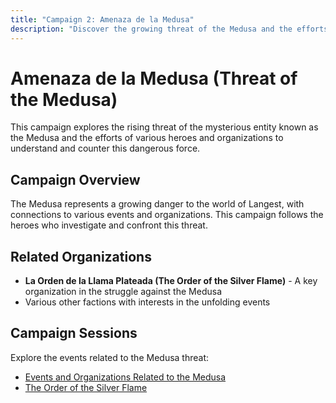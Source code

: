 ```yaml
---
title: "Campaign 2: Amenaza de la Medusa"
description: "Discover the growing threat of the Medusa and the efforts to counter this menacing force."
---
```


# Amenaza de la Medusa (Threat of the Medusa)

This campaign explores the rising threat of the mysterious entity known as the Medusa and the efforts of various heroes and organizations to understand and counter this dangerous force.

## Campaign Overview

The Medusa represents a growing danger to the world of Langest, with connections to various events and organizations. This campaign follows the heroes who investigate and confront this threat.

## Related Organizations

- **La Orden de la Llama Plateada (The Order of the Silver Flame)** - A key organization in the struggle against the Medusa
- Various other factions with interests in the unfolding events

## Campaign Sessions

Explore the events related to the Medusa threat:

- [Events and Organizations Related to the Medusa](/campaigns/campaign-2-amenaza-de-la-medusa/sessions/eventos-organizaciones/)
- [The Order of the Silver Flame](/campaigns/campaign-2-amenaza-de-la-medusa/sessions/orden-llama-plateada/)